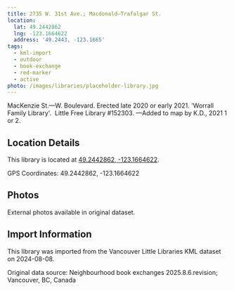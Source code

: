 ```yaml
---
title: 2735 W. 31st Ave.; Macdonald—Trafalgar St.
location:
  lat: 49.2442862
  lng: -123.1664622
  address: '49.2443, -123.1665'
tags:
  - kml-import
  - outdoor
  - book-exchange
  - red-marker
  - active
photo: /images/libraries/placeholder-library.jpg
---
```

MacKenzie St.—W. Boulevard.
Erected late 2020 or early 2021.
'Worrall Family Library'.  
Little Free Library #152303.
—Added to map by K.D., 2021 1 or 2.

## Location Details

This library is located at [49.2442862, -123.1664622](https://www.google.com/maps?q=49.2442862,-123.1664622).

GPS Coordinates: 49.2442862, -123.1664622

## Photos

External photos available in original dataset.

## Import Information

This library was imported from the Vancouver Little Libraries KML dataset on 2024-08-08.

Original data source: Neighbourhood book exchanges 2025.8.6.revision; Vancouver, BC, Canada
